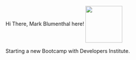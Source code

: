 Hi There, Mark Blumenthal here!
<a href="URL_REDIRECT" target="blank">
<img align="center" src="![image](https://github.com/MarkBlumenthal/MarkBlumenthal/assets/145574315/a3112be4-259d-4110-bbcf-2c42e0895568)
" height="100" />
</a>


Starting a new Bootcamp with Developers Institute.

